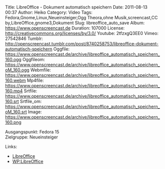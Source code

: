 Title: LibreOffice - Dokument automatisch speichern
Date: 2011-08-13 00:37
Author: Heiko
Category: Video
Tags: Fedora,Gnome,Linux,Neueinsteiger,Ogg Theora,ohne Musik,screencast,CC by,LibreOffice,gnome3,Dokument
Slug: libreoffice_auto_save
Album: https://www.openscreencast.de
Duration: 107000
License: http://creativecommons.org/licenses/by/3.0/
Youtube: 2tfzxgQ3EE0
Vimeo: 27542846
Tumblr: http://openscreencast.tumblr.com/post/8740258753/libreoffice-dokument-automatisch-speichern
Oggfile: https://www.openscreencast.de/archive/libreoffice_automatisch_speichern_160.ogg
Oggfileom: https://www.openscreencast.de/archive/libreoffice_automatisch_speichern_oM_160.ogg
Webmfile: https://www.openscreencast.de/archive/libreoffice_automatisch_speichern_160.webm
Mp4file: https://www.openscreencast.de/archive/libreoffice_automatisch_speichern_160.mp4
Srtfile: https://www.openscreencast.de/archive/libreoffice_automatisch_speichern_160.srt
Srtfile_om: https://www.openscreencast.de/archive/libreoffice_automatisch_speichern_oM_160.srt
Image: https://www.openscreencast.de/archive/libreoffice_automatisch_speichern_160.png

Ausgangspunkt: Fedora 15  
Zielgruppe: Neueinsteiger  

Links:

  * [LibreOffice](http://de.libreoffice.org/hilfe-kontakt/handbuecher/ "Link zu LibreOffice")
  * [WP:LibreOffice](http://de.wikipedia.org/wiki/Libreoffice "LibreOffice")

